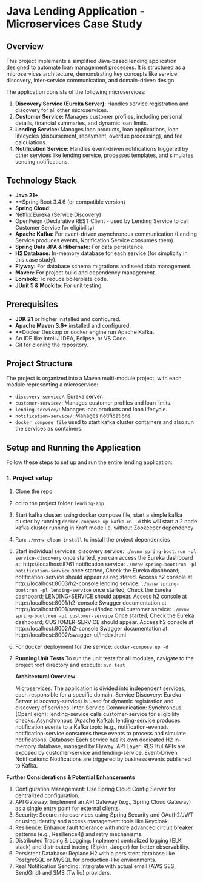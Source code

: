 # Java Lending Application - Microservices Case Study

## Overview

This project implements a simplified Java-based lending application designed to automate loan management processes. 
It is structured as a microservices architecture, demonstrating key concepts like service discovery, inter-service communication, and domain-driven design.

The application consists of the following microservices:
1.  **Discovery Service (Eureka Server):** Handles service registration and discovery for all other microservices.
2.  **Customer Service:** Manages customer profiles, including personal details, financial summaries, and dynamic loan limits.
3.  **Lending Service:** Manages loan products, loan applications, loan lifecycles (disbursement, repayment, overdue processing), and fee calculations.
4.  **Notification Service:** Handles event-driven notifications triggered by other services like lending service, processes templates, and simulates sending notifications.

## Technology Stack

*   **Java 21+**
*   **Spring Boot 3.4.6 (or compatible version)
*   **Spring Cloud:**
   *   Netflix Eureka (Service Discovery)
   *   OpenFeign (Declarative REST Client - used by Lending Service to call Customer Service for eligibility)
*   **Apache Kafka:** For event-driven asynchronous communication (Lending Service produces events, Notification Service consumes them).
*   **Spring Data JPA & Hibernate:** For data persistence.
*   **H2 Database:** In-memory database for each service (for simplicity in this case study).
*   **Flyway:** For database schema migrations and seed data management.
*   **Maven:** For project build and dependency management.
*   **Lombok:** To reduce boilerplate code.
*   **JUnit 5 & Mockito:** For unit testing.

## Prerequisites

*   **JDK 21** or higher installed and configured.
*   **Apache Maven 3.6+** installed and configured.
*   **Docker Desktop or docker engine run Apache Kafka.
*   An IDE like IntelliJ IDEA, Eclipse, or VS Code.
*   Git for cloning the repository.

## Project Structure

The project is organized into a  Maven multi-module project, with each module representing a microservice:

*   `discovery-service/`: Eureka server.
*   `customer-service/`: Manages customer profiles and loan limits.
*   `lending-service/`: Manages loan products and loan lifecycle.
*   `notification-service/`: Manages notifications.
*    `docker compose file` used to start kafka cluster containers and also run the services as containers.

## Setup and Running the Application

Follow these steps to set up and run the entire lending application:

### 1. Project setup

1. Clone the repo
2. cd to the project folder `lending-app`
3. Start kafka cluster:
    using docker compose file, start a simple kafka cluster by running `docker-compose up kafka-ui -d` this will start a 2 node kafka cluster
    running in Kraft mode i.e. without Zookeeper dependency
4. Run: `./mvnw clean install` to install the project dependencies
5. Start individual services:
   discovery service: `./mvnw spring-boot:run -pl service-discovery` once started, you can access the Eureka dashboard at: http://localhost:8761
   notification service: `./mvnw spring-boot:run -pl notification-service` 
                       once started, Check the Eureka dashboard; notification-service should appear as registered.
                       Access h2 console at http://localhost:8003/h2-console
   lending service: `./mvnw spring-boot:run -pl lending-service`
                       once started, Check the Eureka dashboard; LENDING-SERVICE should appear.
                       Access h2 console at http://localhost:8001/h2-console
                       Swagger documentation at http://localhost:8001/swagger-ui/index.html
   customer service: `./mvnw spring-boot:run -pl customer-service`
                     Once started, Check the Eureka dashboard; CUSTOMER-SERVICE should appear.
                     Access h2 console at http://localhost:8002/h2-console
                     Swagger documentation at http://localhost:8002/swagger-ui/index.html

6. For docker deployment for the service: `docker-compose up -d`
7. **Running Unit Tests**
   To run the unit tests for all modules, navigate to the project root directory and execute:
   `mvn test`


   **Architectural Overview**

   Microservices: The application is divided into independent services, each responsible for a specific domain.
   Service Discovery: Eureka Server (discovery-service) is used for dynamic registration and discovery of services.
   Inter-Service Communication:
            Synchronous (OpenFeign): lending-service calls customer-service for eligibility checks.
            Asynchronous (Apache Kafka): lending-service produces notification events to a Kafka topic (e.g., notification-events). notification-service consumes these events to process and simulate notifications.
   Database: Each service has its own dedicated H2 in-memory database, managed by Flyway.
   API Layer: RESTful APIs are exposed by customer-service and lending-service.
   Event-Driven Notifications: Notifications are triggered by business events published to Kafka.

**Further Considerations & Potential Enhancements**

1. Configuration Management: Use Spring Cloud Config Server for centralized configuration.
2. API Gateway: Implement an API Gateway (e.g., Spring Cloud Gateway) as a single entry point for external clients.
3. Security: Secure microservices using Spring Security and OAuth2/JWT or using Identity and access management tools like Keycloak.
4. Resilience: Enhance fault tolerance with more advanced circuit breaker patterns (e.g., Resilience4j) and retry mechanisms.
5. Distributed Tracing & Logging: Implement centralized logging (ELK stack) and distributed tracing (Zipkin, Jaeger) for better observability.
6. Persistent Database: Replace H2 with a persistent database like PostgreSQL or MySQL for production-like environments.
7. Real Notification Sending: Integrate with actual email (AWS SES, SendGrid) and SMS (Twilio) providers.
  